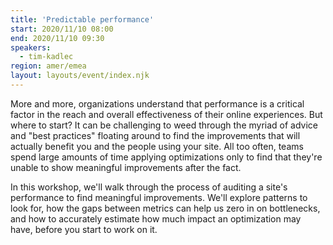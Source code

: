 ```yaml
---
title: 'Predictable performance'
start: 2020/11/10 08:00
end: 2020/11/10 09:30
speakers:
  - tim-kadlec
region: amer/emea
layout: layouts/event/index.njk
---
```


More and more, organizations understand that performance is a critical factor in the reach and overall effectiveness of their online experiences. But where to start? It can be challenging to weed through the myriad of advice and "best practices" floating around to find the improvements that will actually benefit you and the people using your site. All too often, teams spend large amounts of time applying optimizations only to find that they're unable to show meaningful improvements after the fact.

In this workshop, we'll walk through the process of auditing a site's performance to find meaningful improvements. We'll explore patterns to look for, how the gaps between metrics can help us zero in on bottlenecks, and how to accurately estimate how much impact an optimization may have, before you start to work on it.

